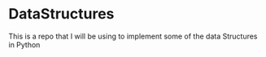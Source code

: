 # DataStructures
This is a repo that I will be using to implement some of the data Structures in Python
